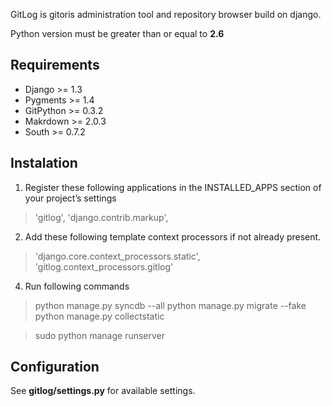 GitLog is gitoris administration tool and repository browser build on django.

Python version must be greater than or equal to **2.6**


Requirements
---
- Django >= 1.3
- Pygments >= 1.4
- GitPython >= 0.3.2
- Makrdown >= 2.0.3
- South >= 0.7.2

Instalation
---

1. Register these following applications in the INSTALLED_APPS section of your project’s settings
 > 'gitlog', 'django.contrib.markup',
2. Add these following template context processors if not already present.
 > 'django.core.context_processors.static', 'gitlog.context_processors.gitlog'
4. Run following commands

 > python manage.py syncdb --all
 > python manage.py migrate --fake
 > python manage.py collectstatic

 > sudo python manage runserver


Configuration
---
See **gitlog/settings.py** for available settings.

